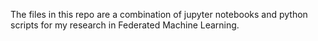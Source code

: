 The files in this repo are a combination of jupyter notebooks and python scripts for my research in Federated Machine Learning.
